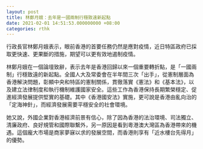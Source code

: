 ```yaml
---
layout: post
title: 林鄭月娥：去年是一國兩制行穩致遠新起點
date: 2021-02-01 14:51:53.000000000 +08:00
categories: rthk
---
```


行政長官林鄭月娥表示，眼前香港的首要任務仍然是應對疫情，近日特區政府已採取更快速、更果斷的措施，期望可以更有效地遏制疫情。

林鄭月娥在一個論壇致辭，表示去年是香港回歸以來一個重要轉折點，是「一國兩制」行穩致遠的新起點。全國人大及常委會在半年間三次「出手」，從憲制層面為香港解決問題，彰顯中央和特區的憲制關係，貫徹落實《憲法》和《基本法》，以及建立法律制度和執行機制維護國家安全。這些工作為香港保持長期繁榮穩定、促進經濟發展提供堅實的基礎。其中《香港國安法》實施，更可說是香港由亂向治的「定海神針」，而經濟發展需要平穩安全的社會環境。

她又說，外國企業對香港經濟前景有信心，除了因為香港的法治環境、司法獨立、清廉政府、良好規管和國際聯繫外，另一原因是看到粵港澳大灣區為香港帶來的機遇。這個龐大市場是商家夢寐以求的發展空間，而香港則享有「近水樓台先得月」的優勢。
